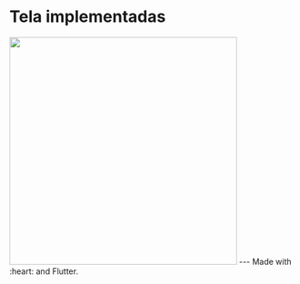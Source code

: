 # Tela implementadas

<img src="https://user-images.githubusercontent.com/37156004/144509859-49af9e0c-4579-441f-bb1e-347ca501d423.gif" width="400"/>
---
Made with :heart: and Flutter.
